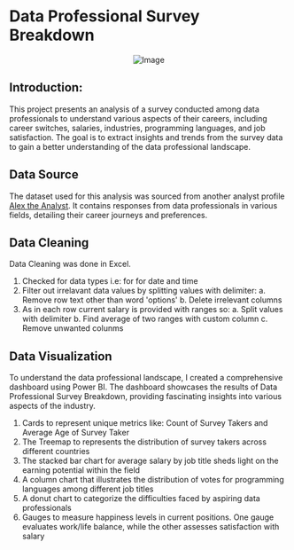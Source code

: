 # Data Professional Survey Breakdown
<p align="center">
  <img src="https://github.com/Tayyaba-Abro/Power-BI-Project/assets/47588244/d0ec431f-5785-48aa-96f0-757329a23474" alt="Image">
</p>

## Introduction: 
This project presents an analysis of a survey conducted among data professionals to understand various aspects of their careers, including career switches, salaries, industries, programming languages, and job satisfaction. The goal is to extract insights and trends from the survey data to gain a better understanding of the data professional landscape.

## Data Source 
The dataset used for this analysis was sourced from another analyst profile [Alex the Analyst](https://github.com/AlexTheAnalyst/Power-BI/blob/main/Power%20BI%20-%20Final%20Project.xlsx). It contains responses from data professionals in various fields, detailing their career journeys and preferences.

## Data Cleaning
Data Cleaning was done in Excel. 
1. Checked for data types i.e: for for date and time 
2. Filter out irrelavant data values by splitting values with delimiter:
   a. Remove row text other than word 'options'
   b. Delete irrelevant columns
3. As in each row current salary is provided with ranges so:
   a. Split values with delimiter
   b. Find average of two ranges with custom column
   c. Remove unwanted colunms

## Data Visualization 
To understand the data professional landscape, I created a comprehensive dashboard using Power BI. The dashboard showcases the results of Data Professional Survey Breakdown, providing fascinating insights into various aspects of the industry.

1. Cards to represent unique metrics like: Count of Survey Takers and Average Age of Survey Taker 
2. The Treemap to represents the distribution of survey takers across different countries
3. The stacked bar chart for average salary by job title sheds light on the earning potential within the field
4. A column chart that illustrates the distribution of votes for programming languages among different job titles
5. A donut chart to categorize the difficulties faced by aspiring data professionals
6. Gauges to measure happiness levels in current positions. One gauge evaluates work/life balance, while the other assesses satisfaction with salary
 
